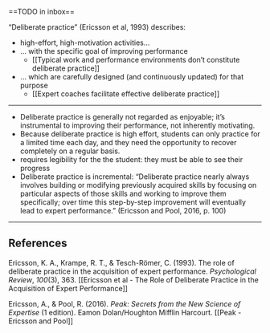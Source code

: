 ==TODO in inbox==

“Deliberate practice” (Ericsson et al, 1993) describes:

- high-effort, high-motivation activities…
- … with the specific goal of improving performance
    - [[Typical work and performance environments don’t constitute deliberate practice]]
- … which are carefully designed (and continuously updated) for that purpose
    - [[Expert coaches facilitate effective deliberate practice]]

---

- Deliberate practice is generally not regarded as enjoyable; it’s instrumental to improving their performance, not inherently motivating.
- Because deliberate practice is high effort, students can only practice for a limited time each day, and they need the opportunity to recover completely on a regular basis.
- requires legibility for the the student: they must be able to see their progress
- Deliberate practice is incremental: “Deliberate practice nearly always involves building or modifying previously acquired skills by focusing on particular aspects of those skills and working to improve them specifically; over time this step-by-step improvement will eventually lead to expert performance.” (Ericsson and Pool, 2016, p. 100)

---

## References

Ericsson, K. A., Krampe, R. T., & Tesch-Römer, C. (1993). The role of deliberate practice in the acquisition of expert performance. _Psychological Review_, _100_(3), 363. [[Ericsson et al - The Role of Deliberate Practice in the Acquisition of Expert Performance]]

Ericsson, A., & Pool, R. (2016). _Peak: Secrets from the New Science of Expertise_ (1 edition). Eamon Dolan/Houghton Mifflin Harcourt. [[Peak - Ericsson and Pool]]